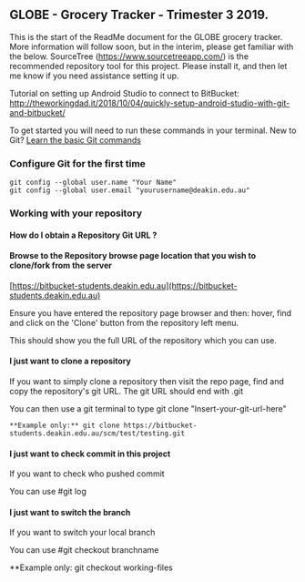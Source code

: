 ## GLOBE - Grocery Tracker - Trimester 3 2019.

This is the start of the ReadMe document for the GLOBE grocery tracker. More information will follow soon, but in the interim, please get familiar with the below.
SourceTree (https://www.sourcetreeapp.com/) is the recommended repository tool for this project. Please install it, and then let me know if you need assistance setting it up.

Tutorial on setting up Android Studio to connect to BitBucket: http://theworkingdad.it/2018/10/04/quickly-setup-android-studio-with-git-and-bitbucket/

To get started you will need to run these commands in your terminal.
New to Git? [Learn the basic Git commands](http://docs.atlassian.com/bitbucketserver/docs-061/Basic+Git+commands?utm_campaign=in-app-help&amp;utm_medium=in-app-help&amp;utm_source=stash)

### Configure Git for the first time

    git config --global user.name "Your Name"
    git config --global user.email "yourusername@deakin.edu.au"

### Working with your repository

#### **How do I obtain a Repository Git URL ?**

#### Browse to the Repository browse page location that you wish to clone/fork from the server
[https://bitbucket-students.deakin.edu.au](https://bitbucket-students.deakin.edu.au)

Ensure you have entered the repository page browser and then: hover, find and click on the &#39;Clone&#39; button from the repository left menu.

This should show you the full URL of the repository which you can use.


#### **I just want to clone a repository**

If you want to simply clone a repository then visit the repo page, find and copy the repository&#39;s git URL. The git URL should end with .git

You can then use a git terminal to type
git clone &quot;Insert-your-git-url-here&quot;

  
    **Example only:** git clone https://bitbucket-students.deakin.edu.au/scm/test/testing.git

#### **I just want to check commit in this project**
 
If you want to check who pushed commit 

You can use #git log


#### **I just want to switch the branch**
 
If you want to switch your local branch

You can use #git checkout branchname

**Example only: git checkout working-files

